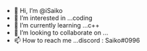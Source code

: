 - 👋 Hi, I’m @iSaiko
- 👀 I’m interested in ...coding 
- 🌱 I’m currently learning ...c++
- 💞️ I’m looking to collaborate on ...
- 📫 How to reach me ...discord : Saiko#0996

<!---
iSaiko/iSaiko is a ✨ special ✨ repository because its `README.md` (this file) appears on your GitHub profile.
You can click the Preview link to take a look at your changes.
--->
